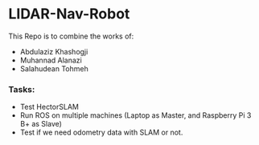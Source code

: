 # LIDAR-Nav-Robot

This Repo is to combine the works of:
* Abdulaziz Khashogji
* Muhannad Alanazi
* Salahudean Tohmeh

### Tasks:

* Test HectorSLAM
* Run ROS on multiple machines (Laptop as Master, and Raspberry Pi 3 B+ as Slave)
* Test if we need odometry data with SLAM or not.
